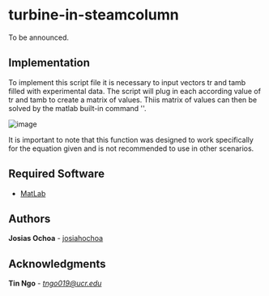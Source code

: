 # turbine-in-steamcolumn

To be announced. 

## Implementation

To implement this script file it is necessary to input vectors tr and tamb filled with experimental data. The script will plug in each according value of tr and tamb to create a matrix of values. Thiis matrix of values can then be solved by the matlab built-in command '\'. 

![image](https://user-images.githubusercontent.com/33164967/34089092-9cc681aa-e362-11e7-9130-447e915ca459.png)

It is important to note that this function was designed to work specifically for the equation given and is not recommended to use in other scenarios. 

## Required Software

* [MatLab](https://www.mathworks.com/products/matlab.html)

## Authors

 **Josias Ochoa**  - [josiahochoa](https://github.com/josiahochoa)

## Acknowledgments

 **Tin Ngo** - *tngo019@ucr.edu*
